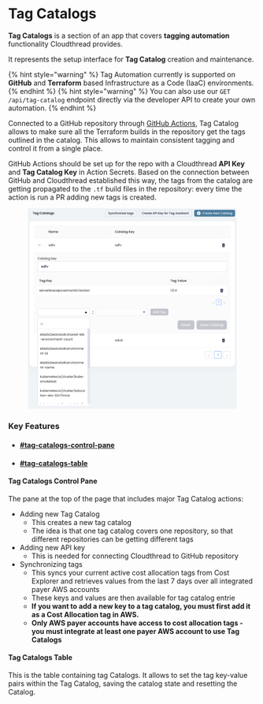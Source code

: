 # Tag Catalogs

**Tag Catalogs** is a section of an app that covers **tagging automation** functionality Cloudthread provides.

It represents the setup interface for **Tag Catalog** creation and maintenance.

{% hint style="warning" %}
Tag Automation currently is supported on **GitHub** and **Terraform** based Infrastructure as a Code (IaaC) environments.
{% endhint %}
{% hint style="warning" %}
You can also use our `GET /api/tag-catalog` endpoint directly via the developer API to create your own automation.
{% endhint %}

Connected to a GitHub repository through [GitHub Actions](https://docs.github.com/en/actions), Tag Catalog allows to make sure all the Terraform builds in the repository get the tags outlined in the catalog. This allows to maintain consistent tagging and control it from a single place.

GitHub Actions should be set up for the repo with a Cloudthread  **API Key** and **Tag Catalog Key** in Action Secrets. Based on the connection between GitHub and Cloudthread established this way, the tags from the catalog are getting propagated to the `.tf` build files in the repository: every time the action is run a PR adding new tags is created.

<figure><img src="../../.gitbook/assets/image (1).png" alt=""><figcaption></figcaption></figure>

### Key Features

* #### [#tag-catalogs-control-pane](tag-catalogs.md#tag-catalogs-control-pane "mention")
* #### [#tag-catalogs-table](tag-catalogs.md#tag-catalogs-table "mention")

#### Tag Catalogs Control Pane

The pane at the top of the page that includes major Tag Catalog actions:

* Adding new Tag Catalog
  * This creates a new tag catalog
  * The idea is that one tag catalog covers one repository, so that different repositories can be getting different tags
* Adding new API key
  * This is needed for connecting Cloudthread to GitHub repository
* Synchronizing tags
  * This syncs your current active cost allocation tags from Cost Explorer and retrieves values from the last 7 days over all integrated payer AWS accounts 
  * These keys and values are then available for tag catalog entrie
  * **If you want to add a new key to a tag catalog, you must first add it as a Cost Allocation tag in AWS.**
  * **Only AWS payer accounts have access to cost allocation tags - you must integrate at least one payer AWS account to use Tag Catalogs**

#### Tag Catalogs Table

This is the table containing tag Catalogs. It allows to set the tag key-value pairs within the Tag Catalog, saving the catalog state and resetting the Catalog.
